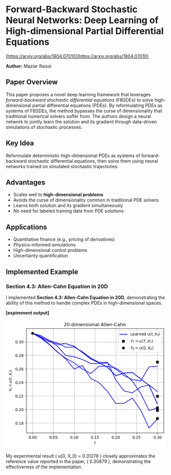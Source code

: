 # Forward-Backward Stochastic Neural Networks: Deep Learning of High-dimensional Partial Differential Equations

[https://arxiv.org/abs/1804.07010](https://arxiv.org/abs/1804.07010)

**Author:** Maziar Raissi 

## Paper Overview  
This paper proposes a novel deep learning framework that leverages *forward-backward stochastic differential equations* (FBSDEs) to solve high-dimensional partial differential equations (PDEs). By reformulating PDEs as systems of FBSDEs, the method bypasses the curse of dimensionality that traditional numerical solvers suffer from. The authors design a neural network to jointly learn the solution and its gradient through data-driven simulations of stochastic processes.

## Key Idea  
Reformulate deterministic high-dimensional PDEs as systems of forward-backward stochastic differential equations, then solve them using neural networks trained on simulated stochastic trajectories.

## Advantages  
- Scales well to **high-dimensional problems**
- Avoids the curse of dimensionality common in traditional PDE solvers
- Learns both solution and its gradient simultaneously
- No need for labeled training data from PDE solutions

## Applications  
- Quantitative finance (e.g., pricing of derivatives)
- Physics-informed simulations
- High-dimensional control problems
- Uncertainty quantification

## Implemented Example

### Section 4.3: Allen-Cahn Equation in 20D
I implemented **Section 4.3: Allen-Cahn Equation in 20D**, demonstrating the ability of this method to handle complex PDEs in high-dimensional spaces.

**[expirement output]**
<p align="center">
  <img src="output.png" height="400"/>
</p>

My experimental result \( u(0, X_0) = 0.31278 \) closely approximates the reference value reported in the paper, \( 0.30879 \), demonstrating the effectiveness of the implementation.

